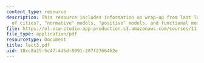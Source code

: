 ```yaml
---
content_type: resource
description: This resource includes information on wrap-up from last lecture,models
  of cities?, "normative" models, "positive" models, and functional models.
file: https://ol-ocw-studio-app-production.s3.amazonaws.com/courses/11-953-comparative-land-use-and-transportation-planning-spring-2006/18cc8a155c474d5d8091207f2766462e_lect3.pdf
file_type: application/pdf
resourcetype: Document
title: lect3.pdf
uid: 18cc8a15-5c47-4d5d-8091-207f2766462e
---
```

